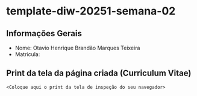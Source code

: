 # template-diw-20251-semana-02

## Informações Gerais
- Nome: Otavio Henrique Brandão Marques Teixeira
- Matricula:

## Print da tela da página criada (Curriculum Vitae)

`<Coloque aqui o print da tela de inspeção do seu navegador>`

